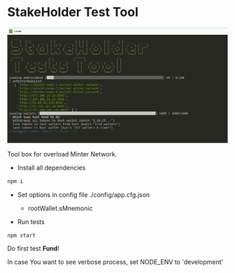 # StakeHolder  Test Tool
![ScreenShot](/img/screen.png)

Tool box for overload Minter Network.


* Install all dependencies
 ```bash
npm i 
``` 
* Set options in config file ./config/app.cfg.json
	* rootWallet.sMnemonic
	
* Run tests
```bash
npm start
```

Do first test **Fund**!

In case You want to see verbose process, set NODE_ENV to 'development'